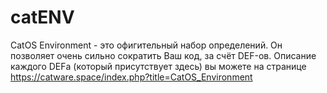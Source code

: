 # catENV
CatOS Environment - это офигительный набор определений.
Он позволяет очень сильно сократить Ваш код, за счёт DEF-ов. 
Описание каждого DEFа (который присутствует здесь) вы можете на странице https://catware.space/index.php?title=CatOS_Environment
